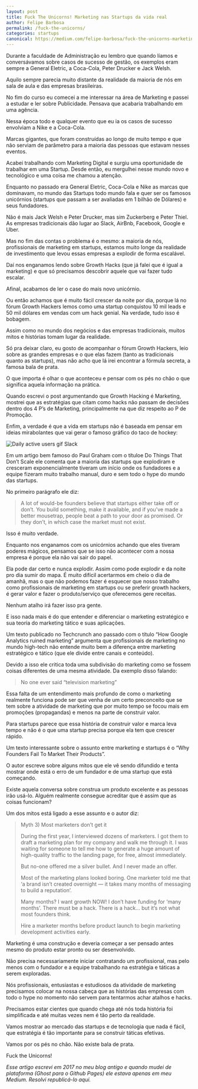 ```yaml
---
layout: post	
title: Fuck The Unicorns! Marketing nas Startups da vida real
author: Felipe Barbosa
permalink: /fuck-the-unicorns/
categories: startups
canonical: https://medium.com/felipe-barbosa/fuck-the-unicorns-marketing-nas-startups-da-vida-real-a790db5de44b?source=your_stories_page---------------------------
---
```

Durante a faculdade de Administração eu lembro que quando líamos e conversávamos sobre casos de sucesso de gestão, os exemplos eram sempre a General Eletric, a Coca-Cola, Peter Drucker e Jack Welsh.

Aquilo sempre parecia muito distante da realidade da maioria de nós em sala de aula e das empresas brasileiras.

No fim do curso eu comecei a me interessar na área de Marketing e passei a estudar e ler sobre Publicidade. Pensava que acabaria trabalhando em uma agência.

Nessa época todo e qualquer evento que eu ia os casos de sucesso envolviam a Nike e a Coca-Cola.

Marcas gigantes, que foram construídas ao longo de muito tempo e que não serviam de parâmetro para a maioria das pessoas que estavam nesses eventos.

Acabei trabalhando com Marketing Digital e surgiu uma oportunidade de trabalhar em uma Startup.
Desde então, eu mergulhei nesse mundo novo e tecnológico e uma coisa me chamou a atenção.

Enquanto no passado era General Eletric, Coca-Cola e Nike as marcas que dominavam, no mundo das Startups todo mundo fala e quer ser os famosos unicórnios (startups que passam a ser avaliadas em 1 bilhão de Dólares) e seus fundadores.

Não é mais Jack Welsh e Peter Drucker, mas sim Zuckerberg e Peter Thiel. As empresas tradicionais dão lugar ao Slack, AirBnb, Facebook, Google e Uber.

Mas no fim das contas o problema é o mesmo: a maioria de nós, profissionais de marketing em startups, estamos muito longe da realidade de investimento que levou essas empresas a explodir de forma escalável.

Daí nos enganamos lendo sobre Growth Hacks (que já falei que é igual a marketing) e que só precisamos descobrir aquele que vai fazer tudo escalar.

Afinal, acabamos de ler o case do mais novo unicórnio.

Ou então achamos que é muito fácil crescer da noite por dia, porque lá no fórum Growth Hackers lemos como uma startup conquistou 10 mil leads e 50 mil dólares em vendas com um hack genial.
Na verdade, tudo isso é bobagem.

Assim como no mundo dos negócios e das empresas tradicionais, muitos mitos e histórias tomam lugar da realidade.

Só pra deixar claro, eu gosto de acompanhar o fórum Growth Hackers, leio sobre as grandes empresas e o que elas fazem (tanto as tradicionais quanto as startups), mas não acho que lá irei encontrar a fórmula secreta, a famosa bala de prata.

O que importa é olhar o que aconteceu e pensar com os pés no chão o que significa aquela informação na prática.

Quando escrevi o post argumentando que Growth Hacking é Marketing, mostrei que as estratégias que citam como hacks não passam de decisões dentro dos 4 P’s de Marketing, principalmente na que diz respeito ao P de Promoção.

Enfim, a verdade é que a vida em startups não é baseada em pensar em ideias mirabolantes que vai gerar o famoso gráfico do taco de hockey:

![Daily active users gif Slack](https://miro.medium.com/max/1050/0*GgDIqA8DIoFy1nhl.gif)

Em um artigo bem famoso do Paul Graham com o títuloe Do Things That Don’t Scale ele comenta que a maioria das startups que explodiram e cresceram exponencialmente tiveram um início onde os fundadores e a equipe fizeram muito trabalho manual, duro e sem todo o hype do mundo das startups.

No primeiro parágrafo ele diz:

> A lot of would-be founders believe that startups either take off or don’t. You build something, make it available, and if you’ve made a better mousetrap, people beat a path to your door as promised. Or they don’t, in which case the market must not exist.

Isso é muito verdade.

Enquanto nos enganamos com os unicórnios achando que eles tiveram poderes mágicos, pensamos que se isso não acontecer com a nossa empresa é porque ela não vai sair do papel.

Ela pode dar certo e nunca explodir. Assim como pode explodir e da noite pro dia sumir do mapa.
É muito difícil acertarmos em cheio o dia de amanhã, mas o que não podemos fazer é esquecer que nosso trabalho como profissionais de marketing em startups ou se preferir growth hackers, é gerar valor e fazer o produto/serviço que oferecemos gere receitas.

Nenhum atalho irá fazer isso pra gente.

E isso nada mais é do que entender e diferenciar o marketing estratégico e sua teoria do marketing tático e suas aplicações.

Um texto publicado no Techcrunch ano passado com o título “How Google Analytics ruined marketing” argumenta que profissionais de marketing no mundo high-tech não entende muito bem a diferença entre marketing estratégico e tático (que ele divide entre canais e conteúdo).

Devido a isso ele critica toda uma subdivisão do marketing como se fossem coisas diferentes de uma mesma atividade. Da exemplo disso falando:

> No one ever said “television marketing”

Essa falta de um entendimento mais profundo de como o marketing realmente funciona pode ser que venha de um certo preconceito que se tem sobre a atividade de marketing que por muito tempo se focou mais em promoções (propagandas) e menos na parte de construir valor.

Para startups parece que essa história de construir valor e marca leva tempo e não é o que uma startup precisa porque ela tem que crescer rápido.

Um texto interessante sobre o assunto entre marketing e startups é o “Why Founders Fail To Market Their Products”.

O autor escreve sobre alguns mitos que ele vê sendo difundido e tenta mostrar onde está o erro de um fundador e de uma startup que está começando.

Existe aquela conversa sobre construa um produto excelente e as pessoas irão usá-lo. Alguém realmente consegue acreditar que é assim que as coisas funcionam?

Um dos mitos está ligado a esse assunto e o autor diz:

> Myth 3) Most marketers don’t get it
>
> During the first year, I interviewed dozens of marketers. I got them to draft a marketing plan for my company and walk me through it. I was waiting for someone to tell me how to generate a huge amount of high-quality traffic to the landing page, for free, almost immediately.
>
> But no-one offered me a silver bullet. And I never made an offer.
>
> Most of the marketing plans looked boring. One marketer told me that ‘a brand isn’t created overnight — it takes many months of messaging to build a reputation’.
>
> Many months? I want growth NOW! I don’t have funding for ‘many months’. There must be a hack. There is a hack… but it’s not what most founders think.
>
> Hire a marketer months before product launch to begin marketing development activities early.

Marketing é uma construção e deveria começar a ser pensado antes mesmo do produto estar pronto ou ser desenvolvido.

Não precisa necessariamente iniciar contratando um profissional, mas pelo menos com o fundador e a equipe trabalhando na estratégia e táticas a serem exploradas.

Nós profissionais, entusiastas e estudiosos da atividade de marketing precisamos colocar na nossa cabeça que as histórias das empresas com todo o hype no momento não servem para tentarmos achar atalhos e hacks.

Precisamos estar cientes que quando chega até nós toda história foi simplificada e até muitas vezes nem é tão perto da realidade.

Vamos mostrar ao mercado das startups e de tecnologia que nada é fácil, que estratégia é tão importante para se construir táticas efetivas.

Vamos por os pés no chão. Não existe bala de prata.

Fuck the Unicorns!

*Esse artigo escrevi em 2017 no meu blog antigo e quando mudei de plataforma (Ghost para o Github Pages) ele estava apenas em meu Medium. Resolvi republicá-lo aqui.*